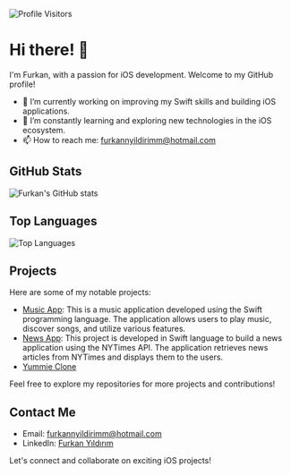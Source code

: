 ![Profile Visitors](https://komarev.com/ghpvc/?username=furkannyildirimm)

# Hi there! 👋

I'm Furkan, with a passion for iOS development. Welcome to my GitHub profile!

- 🔭 I’m currently working on improving my Swift skills and building iOS applications.
- 🌱 I’m constantly learning and exploring new technologies in the iOS ecosystem.
- 📫 How to reach me: furkannyildirimm@hotmail.com

## GitHub Stats

![Furkan's GitHub stats](https://github-readme-stats.vercel.app/api?username=furkannyildirimm&theme=dark&show_icons=true) 

## Top Languages

![Top Languages](https://github-readme-stats.vercel.app/api/top-langs/?username=furkannyildirimm&layout=compact&theme=dark) 

## Projects

Here are some of my notable projects:

- [Music App](https://github.com/furkannyildirimm/MusicApp): This is a music application developed using the Swift programming language. The application allows users to play music, discover songs, and utilize various features.
- [News App](https://github.com/furkannyildirimm/NewsApp): This project is developed in Swift language to build a news application using the NYTimes API. The application retrieves news articles from NYTimes and displays them to the users.
- [Yummie Clone](https://github.com/furkannyildirimm/Yummie)

Feel free to explore my repositories for more projects and contributions!

## Contact Me

- Email: furkannyildirimm@hotmail.com
- LinkedIn: [Furkan Yıldırım](https://www.linkedin.com/in/furkanyildirimm/)

Let's connect and collaborate on exciting iOS projects!
